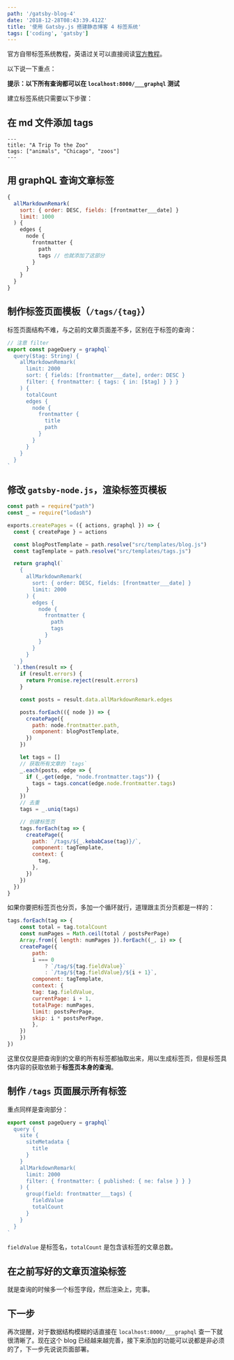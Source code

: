 ```yaml
---
path: '/gatsby-blog-4'
date: '2018-12-28T08:43:39.412Z'
title: '使用 Gatsby.js 搭建静态博客 4 标签系统'
tags: ['coding', 'gatsby']
---
```


官方自带标签系统教程，英语过关可以直接阅读[官方教程](https://www.gatsbyjs.org/docs/adding-tags-and-categories-to-blog-posts/)。

以下说一下重点：

**提示：以下所有查询都可以在 `localhost:8000/___graphql` 测试**

建立标签系统只需要以下步骤：

## 在 md 文件添加 tags

```
---
title: "A Trip To the Zoo"
tags: ["animals", "Chicago", "zoos"]
---
```

## 用 graphQL 查询文章标签

```javascript
{
  allMarkdownRemark(
    sort: { order: DESC, fields: [frontmatter___date] }
    limit: 1000
  ) {
    edges {
      node {
        frontmatter {
          path
          tags // 也就添加了这部分
        }
      }
    }
  }
}
```

## 制作标签页面模板（`/tags/{tag}`）

标签页面结构不难，与之前的文章页面差不多，区别在于标签的查询：

```javascript
// 注意 filter
export const pageQuery = graphql`
  query($tag: String) {
    allMarkdownRemark(
      limit: 2000
      sort: { fields: [frontmatter___date], order: DESC }
      filter: { frontmatter: { tags: { in: [$tag] } } }
    ) {
      totalCount
      edges {
        node {
          frontmatter {
            title
            path
          }
        }
      }
    }
  }
`
```
## 修改 `gatsby-node.js`，渲染标签页模板

```javascript
const path = require("path")
const _ = require("lodash")

exports.createPages = ({ actions, graphql }) => {
  const { createPage } = actions

  const blogPostTemplate = path.resolve("src/templates/blog.js")
  const tagTemplate = path.resolve("src/templates/tags.js")

  return graphql(`
    {
      allMarkdownRemark(
        sort: { order: DESC, fields: [frontmatter___date] }
        limit: 2000
      ) {
        edges {
          node {
            frontmatter {
              path
              tags
            }
          }
        }
      }
    }
  `).then(result => {
    if (result.errors) {
      return Promise.reject(result.errors)
    }

    const posts = result.data.allMarkdownRemark.edges

    posts.forEach(({ node }) => {
      createPage({
        path: node.frontmatter.path,
        component: blogPostTemplate,
      })
    })

    let tags = []
    // 获取所有文章的 `tags`
    _.each(posts, edge => {
      if (_.get(edge, "node.frontmatter.tags")) {
        tags = tags.concat(edge.node.frontmatter.tags)
      }
    })
    // 去重
    tags = _.uniq(tags)

    // 创建标签页
    tags.forEach(tag => {
      createPage({
        path: `/tags/${_.kebabCase(tag)}/`,
        component: tagTemplate,
        context: {
          tag,
        },
      })
    })
  })
}
```

如果你要把标签页也分页，多加一个循环就行，道理跟主页分页都是一样的：

```javascript
tags.forEach(tag => {
    const total = tag.totalCount
    const numPages = Math.ceil(total / postsPerPage)
    Array.from({ length: numPages }).forEach((_, i) => {
    createPage({
        path:
        i === 0
            ? `/tag/${tag.fieldValue}`
            : `/tag/${tag.fieldValue}/${i + 1}`,
        component: tagTemplate,
        context: {
        tag: tag.fieldValue,
        currentPage: i + 1,
        totalPage: numPages,
        limit: postsPerPage,
        skip: i * postsPerPage,
        },
    })
    })
})
```

这里仅仅是把查询到的文章的所有标签都抽取出来，用以生成标签页，但是标签具体内容的获取依赖于**标签页本身的查询**。


## 制作 `/tags` 页面展示所有标签

重点同样是查询部分：

```javascript
export const pageQuery = graphql`
  query {
    site {
      siteMetadata {
        title
      }
    }
    allMarkdownRemark(
      limit: 2000
      filter: { frontmatter: { published: { ne: false } } }
    ) {
      group(field: frontmatter___tags) {
        fieldValue
        totalCount
      }
    }
  }
`
```

`fieldValue` 是标签名，`totalCount` 是包含该标签的文章总数。

## 在之前写好的文章页渲染标签

就是查询的时候多一个标签字段，然后渲染上，完事。

## 下一步

再次提醒，对于数据结构模糊的话直接在 `localhost:8000/___graphql` 查一下就很清晰了。现在这个 blog 已经越来越完善，接下来添加的功能可以说都是非必须的了，下一步先说说页面部署。